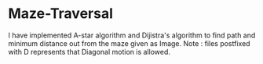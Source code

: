 # Maze-Traversal
I have implemented A-star algorithm and Dijistra's algorithm to find path and minimum distance out from the maze given as Image.
Note : files postfixed with D represents that Diagonal motion is allowed.
